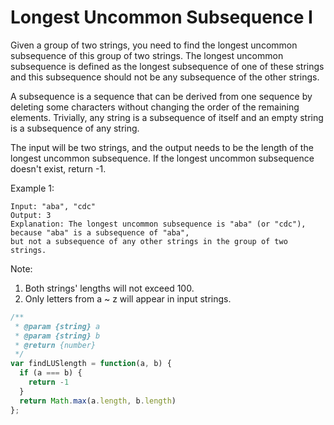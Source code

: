 # Longest Uncommon Subsequence I

Given a group of two strings, you need to find the longest uncommon subsequence of this group of two strings. The longest uncommon subsequence is defined as the longest subsequence of one of these strings and this subsequence should not be any subsequence of the other strings.

A subsequence is a sequence that can be derived from one sequence by deleting some characters without changing the order of the remaining elements. Trivially, any string is a subsequence of itself and an empty string is a subsequence of any string.

The input will be two strings, and the output needs to be the length of the longest uncommon subsequence. If the longest uncommon subsequence doesn't exist, return -1.

Example 1:

    Input: "aba", "cdc"
    Output: 3
    Explanation: The longest uncommon subsequence is "aba" (or "cdc"), 
    because "aba" is a subsequence of "aba", 
    but not a subsequence of any other strings in the group of two strings. 

Note:

  1. Both strings' lengths will not exceed 100.
  2. Only letters from a ~ z will appear in input strings.


```JavaScript
/**
 * @param {string} a
 * @param {string} b
 * @return {number}
 */
var findLUSlength = function(a, b) {
  if (a === b) {
    return -1
  }
  return Math.max(a.length, b.length)
};
```